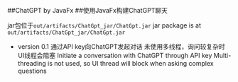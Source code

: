 ##ChatGPT by JavaFx
##使用JavaFx构建ChatGPT聊天

jar包位于`out/artifacts/ChatGpt_jar/ChatGpt.jar`
jar package is at `out/artifacts/ChatGpt_jar/ChatGpt.jar`

- version 0.1
  通过API key向ChatGPT发起对话
  未使用多线程，询问较复杂时UI线程会阻塞
  Initiate a conversation with ChatGPT through API key
  Multi-threading is not used, so UI thread will block when asking complex questions